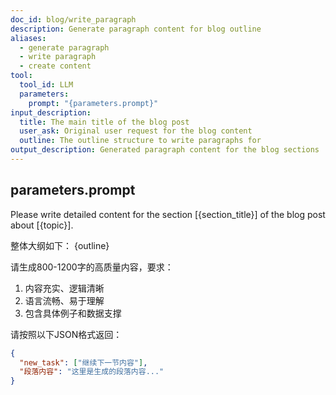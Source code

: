 ```yaml
---
doc_id: blog/write_paragraph
description: Generate paragraph content for blog outline
aliases:
  - generate paragraph
  - write paragraph
  - create content
tool:
  tool_id: LLM
  parameters:
    prompt: "{parameters.prompt}"
input_description:
  title: The main title of the blog post
  user_ask: Original user request for the blog content
  outline: The outline structure to write paragraphs for
output_description: Generated paragraph content for the blog sections
---
```


## parameters.prompt
Please write detailed content for the section [{section_title}] of the blog post about [{topic}].

整体大纲如下：
{outline}

请生成800-1200字的高质量内容，要求：
1. 内容充实、逻辑清晰
2. 语言流畅、易于理解
3. 包含具体例子和数据支撑

请按照以下JSON格式返回：
```json
{
  "new_task": ["继续下一节内容"],
  "段落内容": "这里是生成的段落内容..."
}
```
